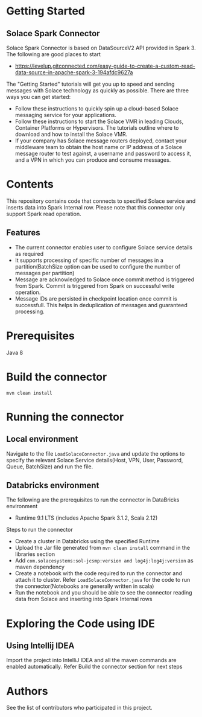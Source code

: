 # Getting Started
## Solace Spark Connector
Solace Spark Connector is based on DataSourceV2 API provided in Spark 3. The following are good places to start

* https://levelup.gitconnected.com/easy-guide-to-create-a-custom-read-data-source-in-apache-spark-3-194afdc9627a

The "Getting Started" tutorials will get you up to speed and sending messages with Solace technology as quickly as possible. There are three ways you can get started:

* Follow these instructions to quickly spin up a cloud-based Solace messaging service for your applications.
* Follow these instructions to start the Solace VMR in leading Clouds, Container Platforms or Hypervisors. The tutorials outline where to download and how to install the Solace VMR.
* If your company has Solace message routers deployed, contact your middleware team to obtain the host name or IP address of a Solace message router to test against, a username and password to access it, and a VPN in which you can produce and consume messages.

# Contents

This repository contains code that connects to specified Solace service and inserts data into Spark Internal row. Please note that this connector only support Spark read operation.

## Features

* The current connector enables user to configure Solace service details as required
* It supports processing of specific number of messages in a partition(BatchSize option can be used to configure the number of messages per partition)
* Message are acknowledged to Solace once commit method is triggered from Spark. Commit is triggered from Spark on successful write operation.
* Message IDs are persisted in checkpoint location once commit is successfull. This helps in deduplication of messages and guaranteed processing.

# Prerequisites

Java 8

# Build the connector

`mvn clean install`

# Running the connector

## Local environment

Navigate to the file `LoadSolaceConnector.java` and update the options to specify the relevant Solace Service details(Host, VPN, User, Password, Queue, BatchSize) and run the file.

## Databricks environment

The following are the prerequisites to run the connector in DataBricks environment

* Runtime 9.1 LTS (includes Apache Spark 3.1.2, Scala 2.12)

Steps to run the connector

* Create a cluster in Databricks using the specified Runtime
* Upload the Jar file generated from `mvn clean install` command in the libraries section
* Add `com.solacesystems:sol-jcsmp:version and log4j:log4j:version` as maven dependency
* Create a notebook with the code required to run the connector and attach it to cluster. Refer `LoadSolaceConnector.java` for the code to run the connector(Notebooks are generally written in scala)
* Run the notebook and you should be able to see the connector reading data from Solace and inserting into Spark Internal rows

# Exploring the Code using IDE

## Using Intellij IDEA

Import the project into IntelliJ IDEA and all the maven commands are enabled automatically. Refer Build the connector section for next steps

# Authors

See the list of contributors who participated in this project.

 




